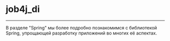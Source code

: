 # job4j_di
---
В разделе "Spring" мы более подробно познакомимся с библиотекой Spring, упрощающей разработку приложений во многих её аспектах.
